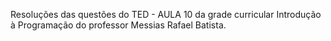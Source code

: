 Resoluções das questões do TED - AULA 10 da grade curricular Introdução à Programação do professor Messias Rafael Batista.

